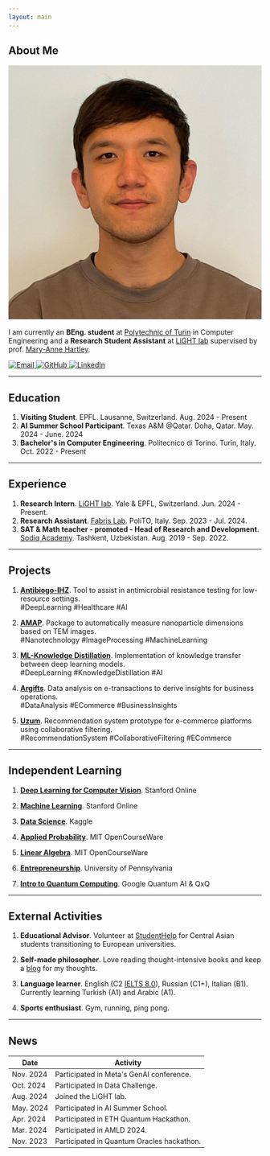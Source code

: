 ```yaml
---
layout: main
---
```

## <span class="section-bar"></span> About Me

<img class="profile-picture" src="profile-picture.jpeg">

I am currently an **BEng. student** at [Polytechnic of Turin]([https://epfl.ch](https://www.polito.it/)) in Computer Engineering and a **Research Student Assistant** at [LiGHT lab]([https://www.yale-light.org/]) supervised by prof. [Mary-Anne Hartley]([https://medicine.yale.edu/profile/mary-anne-hartley/]). 

<p align="left">
  <a href="mailto:mukhammadali.sayfiddinov@student.polito.it">
    <img src="https://img.icons8.com/ios-filled/50/000000/email.png" alt="Email" style="width:20px; height:20px;" />
  </a>
  <a href="https://github.com/aleph17">
    <img src="https://img.icons8.com/ios-filled/50/000000/github.png" alt="GitHub" style="width:20px; height:20px;" />
  </a>
  <a href="https://www.linkedin.com/in/mukali/">
    <img src="https://img.icons8.com/ios-filled/50/000000/linkedin.png" alt="LinkedIn" style="width:20px; height:20px;" />
  </a>
</p>

---

## <span class="section-bar"></span> Education

1. **Visiting Student**. EPFL. Lausanne, Switzerland. <span class="dates">Aug. 2024 - Present</span>
2. **AI Summer School Participant**. Texas A&M @Qatar. Doha, Qatar. <span class="dates">May. 2024 - June. 2024</span>
3. **Bachelor's in Computer Engineering**. Politecnico di Torino. Turin, Italy. <span class="dates">Oct. 2022 - Present</span>

---

## <span class="section-bar"></span> Experience

1. **Research Intern**. [LiGHT lab](https://www.yale-light.org/). Yale & EPFL, Switzerland. <span class="dates">Jun. 2024 - Present.</span> <br> 
2. **Research Assistant**. [Fabris Lab](https://www.epfl.ch/labs/dhlab/). PoliTO, Italy. <span class="dates">Sep. 2023 - Jul. 2024.</span> <br> 
3. **SAT & Math teacher - promoted - Head of Research and Development**. [Sodiq Academy](https://sodiqacademy.uz/). Tashkent, Uzbekistan. <span class="dates">Aug. 2019 - Sep. 2022.</span>

--- 

## <span class="section-bar"></span> Projects
1. **[Antibiogo-IHZ](https://github.com/aleph17/Antibiogo--IHZ)**. Tool to assist in antimicrobial resistance testing for low-resource settings. <br> <span class="tag">#DeepLearning</span> <span class="tag">#Healthcare</span> <span class="tag">#AI</span>

2. **[AMAP](https://github.com/aleph17/AMAP)**. Package to automatically measure nanoparticle dimensions based on TEM images. <br> <span class="tag">#Nanotechnology</span> <span class="tag">#ImageProcessing</span> <span class="tag">#MachineLearning</span>

3. **[ML-Knowledge Distillation](https://github.com/aleph17/ML-KnowledgeDistillation)**. Implementation of knowledge transfer between deep learning models. <br> <span class="tag">#DeepLearning</span> <span class="tag">#KnowledgeDistillation</span> <span class="tag">#AI</span>

4. **[Argifts](https://github.com/aleph17/Argifts-Data-Analysis)**. Data analysis on e-transactions to derive insights for business operations. <br> <span class="tag">#DataAnalysis</span> <span class="tag">#ECommerce</span> <span class="tag">#BusinessInsights</span>

5. **[Uzum](https://github.com/aleph17/Uzum)**. Recommendation system prototype for e-commerce platforms using collaborative filtering. <br> <span class="tag">#RecommendationSystem</span> <span class="tag">#CollaborativeFiltering</span> <span class="tag">#ECommerce</span>

---


## <span class="section-bar"></span> Independent Learning
1. **[Deep Learning for Computer Vision](https://github.com/aleph17/cs231n)**. Stanford Online

2. **[Machine Learning](https://coursera.org/verify/specialization/EQK94P2236NR)**. Stanford Online

3. **[Data Science](https://drive.google.com/drive/folders/1GaDuIVe9gUTxDT-hVQuBrO8uhJqlO5_H?usp=drive_link)**. Kaggle

4. **[Applied Probability](https://drive.google.com/file/d/13lU3xfmI12Z88l9tEWb4w-F8dSRaVrkd/view?usp=sharing%20-)**. MIT OpenCourseWare

5. **[Linear Algebra](https://drive.google.com/file/d/1Ibgi8zKDHEeeuuIBBeV1oObm8PBLoPdq/view?usp=sharing)**. MIT OpenCourseWare

6. **[Entrepreneurship](https://coursera.org/verify/specialization/75F3XIG0IMUF)**. University of Pennsylvania

7. **[Intro to Quantum Computing](https://drive.google.com/file/d/1XlsxQS0pzdEUZvcIVNEF4eA2m0XKp4Ij/view?usp=sharing)**. Google Quantum AI & QxQ

---

## <span class="section-bar"></span> External Activities
1. **Educational Advisor**. Volunteer at [StudentHelp](https://t.me/StudentHelpItaly) for Central Asian students transitioning to European universities.

2. **Self-made philosopher**. Love reading thought-intensive books and keep a [blog](https://t.me/inshorter) for my thoughts.

3. **Language learner**. English (C2 [IELTS 8.0](https://drive.google.com/file/d/187g0toTuzfwWyZoiEZ4tScRzL2aY58Nq/view?usp=sharing)), Russian (C1+), Italian (B1). Currently learning Turkish (A1) and Arabic (A1).

4. **Sports enthusiast**. Gym, running, ping pong.

---

## <span class="section-bar"></span> News
| Date           | Activity                                                                                                   |
|----------------|-----------------------------------------------------------------------------------------------------------|
| Nov. 2024      | Participated in Meta's GenAI conference.                                                                  |
| Oct. 2024      | Participated in Data Challenge.                                                                           |
| Aug. 2024      | Joined the LiGHT lab.                                                                                     |
| May. 2024      | Participated in AI Summer School. |
| Apr. 2024      | Participated in ETH Quantum Hackathon. |
| Mar. 2024      | Participated in AMLD 2024. |
| Nov. 2023      | Participated in Quantum Oracles hackathon.                                                                |
